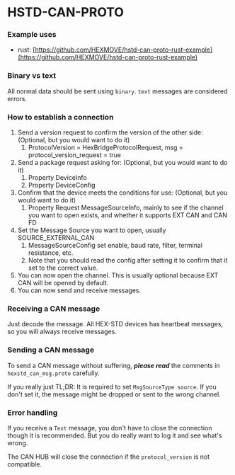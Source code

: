 # HSTD-CAN-PROTO

### Example uses

- rust: [https://github.com/HEXMOVE/hstd-can-proto-rust-example](https://github.com/HEXMOVE/hstd-can-proto-rust-example)

### Binary vs text

All normal data should be sent using `binary`. `text` messages are considered errors.

### How to establish a connection

1. Send a version request to confirm the version of the other side: (Optional, but you would want to do it)
   1. ProtocolVersion = HexBridgeProtocolRequest, msg = protocol_version_request = true
2. Send a package request asking for: (Optional, but you would want to do it)
   1. Property DeviceInfo
   2. Property DeviceConfig
3. Confirm that the device meets the conditions for use: (Optional, but you would want to do it)
   1. Property Request MessageSourceInfo, mainly to see if the channel you want to open exists, and whether it supports EXT CAN and CAN FD
4. Set the Message Source you want to open, usually SOURCE_EXTERNAL_CAN
   1. MessageSourceConfig set enable, baud rate, filter, terminal resistance, etc.
   2. Note that you should read the config after setting it to confirm that it set to the correct value.
5. You can now open the channel. This is usually optional because EXT CAN will be opened by default.
6. You can now send and receive messages.

### Receiving a CAN message

Just decode the message. All HEX-STD devices has heartbeat messages, so you will always receive messages.

### Sending a CAN message

To send a CAN message without suffering, ***please read*** the comments in `hexstd_can_msg.proto` carefully.

If you really just TL;DR: It is required to set `MsgSourceType source`. If you don't set it, the message might be dropped or sent to the wrong channel.

### Error handling

If you receive a `Text` message, you don't have to close the connection though it is recommended. But you do really want to log it and see what's wrong.

The CAN HUB will close the connection if the `protocol_version` is not compatible.
